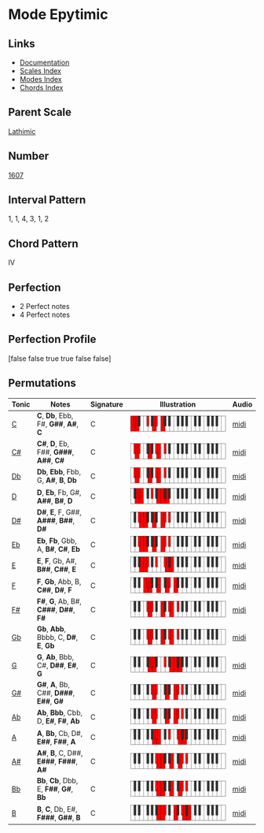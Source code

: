 # Mode Epytimic

## Links

- [Documentation](README.md)
- [Scales Index](Scales.md)
- [Modes Index](Modes.md)
- [Chords Index](Chords.md)

## Parent Scale

[Lathimic](ScaleLathimic.md)

## Number

[1607](https://ianring.com/musictheory/scales/1607)

## Interval Pattern

1, 1, 4, 3, 1, 2

## Chord Pattern

IV

## Perfection

- 2 Perfect notes
- 4 Perfect notes

## Perfection Profile

[false false true true false false]

## Permutations

| Tonic | Notes | Signature | Illustration | Audio |
|-------|-------|-----------|--------------|-------|
| [C](ModeCNaturalEpytimic.md) | **C**, **Db**, Ebb, F#, **G##**, **A#**, **C** | C | ![CNaturalEpytimic](ModeCNaturalEpytimic.png) | [midi](https://github.com/edipermadi/music/blob/main/docs/ModeCNaturalEpytimic.mid?raw=true) |
| [C#](ModeCSharpEpytimic.md) | **C#**, **D**, Eb, F##, **G###**, **A##**, **C#** | C | ![CSharpEpytimic](ModeCSharpEpytimic.png) | [midi](https://github.com/edipermadi/music/blob/main/docs/ModeCSharpEpytimic.mid?raw=true) |
| [Db](ModeDFlatEpytimic.md) | **Db**, **Ebb**, Fbb, G, **A#**, **B**, **Db** | C | ![DFlatEpytimic](ModeDFlatEpytimic.png) | [midi](https://github.com/edipermadi/music/blob/main/docs/ModeDFlatEpytimic.mid?raw=true) |
| [D](ModeDNaturalEpytimic.md) | **D**, **Eb**, Fb, G#, **A##**, **B#**, **D** | C | ![DNaturalEpytimic](ModeDNaturalEpytimic.png) | [midi](https://github.com/edipermadi/music/blob/main/docs/ModeDNaturalEpytimic.mid?raw=true) |
| [D#](ModeDSharpEpytimic.md) | **D#**, **E**, F, G##, **A###**, **B##**, **D#** | C | ![DSharpEpytimic](ModeDSharpEpytimic.png) | [midi](https://github.com/edipermadi/music/blob/main/docs/ModeDSharpEpytimic.mid?raw=true) |
| [Eb](ModeEFlatEpytimic.md) | **Eb**, **Fb**, Gbb, A, **B#**, **C#**, **Eb** | C | ![EFlatEpytimic](ModeEFlatEpytimic.png) | [midi](https://github.com/edipermadi/music/blob/main/docs/ModeEFlatEpytimic.mid?raw=true) |
| [E](ModeENaturalEpytimic.md) | **E**, **F**, Gb, A#, **B##**, **C##**, **E** | C | ![ENaturalEpytimic](ModeENaturalEpytimic.png) | [midi](https://github.com/edipermadi/music/blob/main/docs/ModeENaturalEpytimic.mid?raw=true) |
| [F](ModeFNaturalEpytimic.md) | **F**, **Gb**, Abb, B, **C##**, **D#**, **F** | C | ![FNaturalEpytimic](ModeFNaturalEpytimic.png) | [midi](https://github.com/edipermadi/music/blob/main/docs/ModeFNaturalEpytimic.mid?raw=true) |
| [F#](ModeFSharpEpytimic.md) | **F#**, **G**, Ab, B#, **C###**, **D##**, **F#** | C | ![FSharpEpytimic](ModeFSharpEpytimic.png) | [midi](https://github.com/edipermadi/music/blob/main/docs/ModeFSharpEpytimic.mid?raw=true) |
| [Gb](ModeGFlatEpytimic.md) | **Gb**, **Abb**, Bbbb, C, **D#**, **E**, **Gb** | C | ![GFlatEpytimic](ModeGFlatEpytimic.png) | [midi](https://github.com/edipermadi/music/blob/main/docs/ModeGFlatEpytimic.mid?raw=true) |
| [G](ModeGNaturalEpytimic.md) | **G**, **Ab**, Bbb, C#, **D##**, **E#**, **G** | C | ![GNaturalEpytimic](ModeGNaturalEpytimic.png) | [midi](https://github.com/edipermadi/music/blob/main/docs/ModeGNaturalEpytimic.mid?raw=true) |
| [G#](ModeGSharpEpytimic.md) | **G#**, **A**, Bb, C##, **D###**, **E##**, **G#** | C | ![GSharpEpytimic](ModeGSharpEpytimic.png) | [midi](https://github.com/edipermadi/music/blob/main/docs/ModeGSharpEpytimic.mid?raw=true) |
| [Ab](ModeAFlatEpytimic.md) | **Ab**, **Bbb**, Cbb, D, **E#**, **F#**, **Ab** | C | ![AFlatEpytimic](ModeAFlatEpytimic.png) | [midi](https://github.com/edipermadi/music/blob/main/docs/ModeAFlatEpytimic.mid?raw=true) |
| [A](ModeANaturalEpytimic.md) | **A**, **Bb**, Cb, D#, **E##**, **F##**, **A** | C | ![ANaturalEpytimic](ModeANaturalEpytimic.png) | [midi](https://github.com/edipermadi/music/blob/main/docs/ModeANaturalEpytimic.mid?raw=true) |
| [A#](ModeASharpEpytimic.md) | **A#**, **B**, C, D##, **E###**, **F###**, **A#** | C | ![ASharpEpytimic](ModeASharpEpytimic.png) | [midi](https://github.com/edipermadi/music/blob/main/docs/ModeASharpEpytimic.mid?raw=true) |
| [Bb](ModeBFlatEpytimic.md) | **Bb**, **Cb**, Dbb, E, **F##**, **G#**, **Bb** | C | ![BFlatEpytimic](ModeBFlatEpytimic.png) | [midi](https://github.com/edipermadi/music/blob/main/docs/ModeBFlatEpytimic.mid?raw=true) |
| [B](ModeBNaturalEpytimic.md) | **B**, **C**, Db, E#, **F###**, **G##**, **B** | C | ![BNaturalEpytimic](ModeBNaturalEpytimic.png) | [midi](https://github.com/edipermadi/music/blob/main/docs/ModeBNaturalEpytimic.mid?raw=true) |
